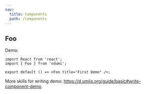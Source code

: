 ```yaml
---
nav:
  title: Components
  path: /components
---
```


## Foo

Demo:

```tsx
import React from 'react';
import { Foo } from 'ndumi';

export default () => <Foo title="First Demo" />;
```

More skills for writing demo: https://d.umijs.org/guide/basic#write-component-demo
